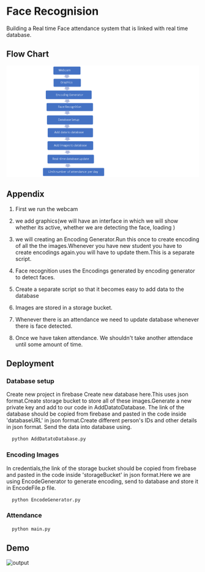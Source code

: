# Face Recognision
Building a Real time Face attendance system that is linked with real time database.


## Flow Chart
![Flow Chart](Flow_chart.PNG)

## Appendix
1) First we run the webcam

2) we add graphics(we will have an interface in which we will show whether its active, whether we are detecting the face, loading ) 

3) we will creating an Encoding Generator.Run this once to create encoding of all the the images.Whenever you have new student you have to create encodings again.you will have to update them.This is a separate script.

4) Face recognition uses the Encodings generated by encoding generator to detect faces.

5) Create a separate script so that it becomes easy to add data to the database

6) Images are stored in a storage bucket.

7) Whenever there is an attendance we need to update database whenever there is face detected.

8) Once we have taken attendance. We shouldn't take another attendace until some amount of time.

## Deployment

### Database setup

Create new project in firebase
Create new database here.This uses json format.Create storage bucket to store all of these images.Generate a new private key and add to our code in AddDatatoDatabase. The link of the database should be copied from firebase and pasted in the code inside 'databaseURL' in json format.Create different person's IDs and other details in json format. Send the data into database using.
```bash
  python AddDatatoDatabase.py
```
### Encoding Images
In credentials,the link of the storage bucket should be copied from firebase and pasted in the code inside 'storageBucket' in json format.Here we are using EncodeGenerator to generate encoding, send to database and  store it in EncodeFile.p file.
```bash
  python EncodeGenerator.py
```

### Attendance 
```bash
  python main.py
```
## Demo
![output](output.gif)

